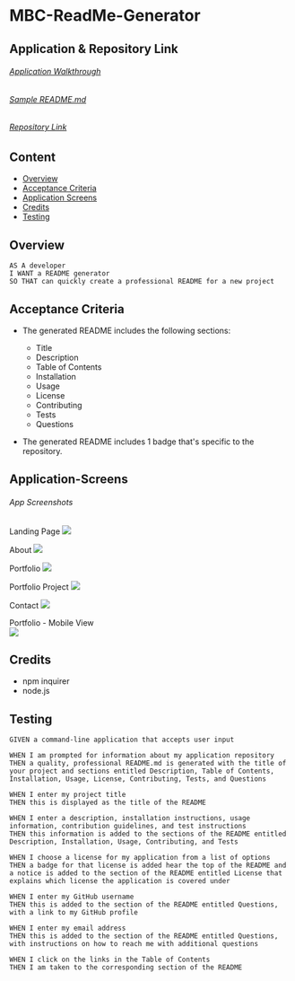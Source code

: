 # MBC-ReadMe-Generator

## Application & Repository Link

###### [Application Walkthrough]()

###### [Sample README.md](https://github.com/Suji-GitH/MBC-ReadMe-Generator)

###### [Repository Link](https://github.com/Suji-GitH/MBC-ReadMe-Generator)

## Content
- [Overview](#Overview)
- [Acceptance Criteria](#Acceptance-Criteria)
- [Application Screens](#Application-Screens)
- [Credits](#Credits)
- [Testing](#Testing)

## Overview

```
AS A developer
I WANT a README generator
SO THAT can quickly create a professional README for a new project
```

## Acceptance Criteria

* The generated README includes the following sections: 

  * Title
  * Description
  * Table of Contents
  * Installation
  * Usage
  * License
  * Contributing
  * Tests
  * Questions

* The generated README includes 1 badge that's specific to the repository.

## Application-Screens

###### App Screenshots

Landing Page
<img src = "./assets/img/Screenshots/LandingPage.jpg">

About
<img src = "./assets/img/Screenshots/About.jpg">

Portfolio
<img src = "./assets/img/Screenshots/Portfolio.jpg">

Portfolio Project
<img src = "./assets/img/Screenshots/PortfolioProject.jpg">

Contact
<img src = "./assets/img/Screenshots/Contact.jpg">

Portfolio - Mobile View <br>
<img src = "./assets/img/Screenshots/MobileView.jpg">

## Credits

- npm inquirer 
- node.js

## Testing

```
GIVEN a command-line application that accepts user input

WHEN I am prompted for information about my application repository
THEN a quality, professional README.md is generated with the title of your project and sections entitled Description, Table of Contents, Installation, Usage, License, Contributing, Tests, and Questions

WHEN I enter my project title
THEN this is displayed as the title of the README

WHEN I enter a description, installation instructions, usage information, contribution guidelines, and test instructions
THEN this information is added to the sections of the README entitled Description, Installation, Usage, Contributing, and Tests

WHEN I choose a license for my application from a list of options
THEN a badge for that license is added hear the top of the README and a notice is added to the section of the README entitled License that explains which license the application is covered under

WHEN I enter my GitHub username
THEN this is added to the section of the README entitled Questions, with a link to my GitHub profile

WHEN I enter my email address
THEN this is added to the section of the README entitled Questions, with instructions on how to reach me with additional questions

WHEN I click on the links in the Table of Contents
THEN I am taken to the corresponding section of the README
```